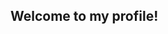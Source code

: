 ## Welcome to my profile!

<!--
**cguen04/cguen04** is a ✨ _special_ ✨ repository because its `README.md` (this file) appears on your GitHub profile.

Here are some ideas to get you started:

- 🔭 I’m currently working on my CS classes and applying for Summer Internships!
- 🌱 I’m currently learning Python, Java, how Git works, and anything else I find interesting.
- 👯 I’m looking to collaborate on making a video game!
- 📫 How to reach me: gmoneycollin@gmail.com or cguen@unc.edu
- 😄 Pronouns: he/him
- ⚡ Fun fact: I work at the NC Botanical Garden.
-->
